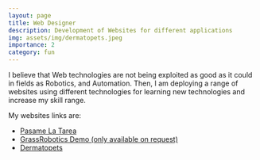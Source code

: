 ```yaml
---
layout: page
title: Web Designer
description: Development of Websites for different applications
img: assets/img/dermatopets.jpeg
importance: 2
category: fun
---
```


I believe that Web technologies are not being exploited as good as it could in fields as Robotics, and Automation. Then, I am deploying a range of websites using different technologies for learning new technologies and increase my skill range.

My websites links are:

<ul>
  <li><a href="https://pasamelatarea.online/login"> Pasame La Tarea </a></li>
  <li><a href="https://grassrobotics.sytes.net"> GrassRobotics Demo (only available on request) </a></li>
  <li><a href="https://www.dermatopets.com/"> Dermatopets </a></li>
</ul>

